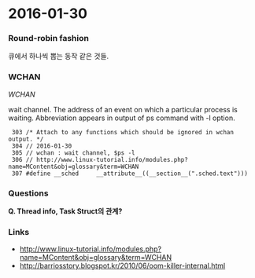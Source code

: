 # 2016-01-30

### Round-robin fashion

큐에서 하나씩 뽑는 동작 같은 것들.

### WCHAN

*WCHAN*

wait channel. The address of an event on which a particular process is waiting. Abbreviation appears in output of ps command with -l option.

```
 303 /* Attach to any functions which should be ignored in wchan output. */
 304 // 2016-01-30
 305 // wchan : wait channel, $ps -l
 306 // http://www.linux-tutorial.info/modules.php?name=MContent&obj=glossary&term=WCHAN
 307 #define __sched     __attribute__((__section__(".sched.text")))

```

### Questions

**Q. Thread info, Task Struct의 관계?**


### Links

* http://www.linux-tutorial.info/modules.php?name=MContent&obj=glossary&term=WCHAN
* http://barriosstory.blogspot.kr/2010/06/oom-killer-internal.html


